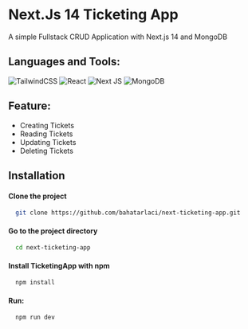 # Next.Js 14 Ticketing App

A simple Fullstack CRUD Application with Next.js 14 and MongoDB

## Languages and Tools:

![TailwindCSS](https://img.shields.io/badge/tailwindcss-%2338B2AC.svg?style=for-the-badge&logo=tailwind-css&logoColor=white)
![React](https://img.shields.io/badge/react-%2320232a.svg?style=for-the-badge&logo=react&logoColor=%2361DAFB)
![Next JS](https://img.shields.io/badge/Next-black?style=for-the-badge&logo=next.js&logoColor=white)
![MongoDB](https://img.shields.io/badge/MongoDB-%234ea94b.svg?style=for-the-badge&logo=mongodb&logoColor=white)

## Feature:

- Creating Tickets
- Reading Tickets
- Updating Tickets
- Deleting Tickets

## Installation

#### Clone the project

```bash
  git clone https://github.com/bahatarlaci/next-ticketing-app.git
```

#### Go to the project directory

```bash
  cd next-ticketing-app
```

#### Install TicketingApp with npm

```bash
  npm install
```

#### Run:

```bash
  npm run dev
```
